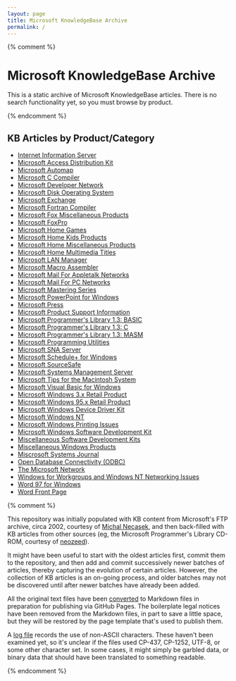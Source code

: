 ```yaml
---
layout: page
title: Microsoft KnowledgeBase Archive
permalink: /
---
```


{% comment %}

# Microsoft KnowledgeBase Archive

This is a static archive of Microsoft KnowledgeBase articles.  There is no search functionality yet, so you must
browse by product.

{% endcomment %}

## KB Articles by Product/Category

- [Internet Information Server](id/iis/)
- [Microsoft Access Distribution Kit](id/accother/)
- [Microsoft Automap](id/automap/)
- [Microsoft C Compiler](id/visualc/)
- [Microsoft Developer Network](id/msdn/)
- [Microsoft Disk Operating System](id/msdos/)
- [Microsoft Exchange](id/exchange/)
- [Microsoft Fortran Compiler](id/fortran/)
- [Microsoft Fox Miscellaneous Products](id/foxmisc/)
- [Microsoft FoxPro](id/foxpro/)
- [Microsoft Home Games](id/homegame/)
- [Microsoft Home Kids Products](id/homekids/)
- [Microsoft Home Miscellaneous Products](id/homemisc/)
- [Microsoft Home Multimedia Titles](id/homemm/)
- [Microsoft LAN Manager](id/lanman/)
- [Microsoft Macro Assembler](id/masm/)
- [Microsoft Mail For Appletalk Networks](id/macmail/)
- [Microsoft Mail For PC Networks](id/pcmail/)
- [Microsoft Mastering Series](id/mastering/)
- [Microsoft PowerPoint for Windows](id/powerpt/)
- [Microsoft Press](id/mspress/)
- [Microsoft Product Support Information](id/techinfo/)
- [Microsoft Programmer's Library 1.3: BASIC](id/mspl13_basic/)
- [Microsoft Programmer's Library 1.3: C](id/mspl13_c/)
- [Microsoft Programmer's Library 1.3: MASM](id/mspl13_masm/)
- [Microsoft Programming Utilities](id/utilities/)
- [Microsoft SNA Server](id/sna/)
- [Microsoft Schedule+ for Windows](id/schedplus/)
- [Microsoft SourceSafe](id/ssafe/)
- [Microsoft Systems Management Server](id/sms/)
- [Microsoft Tips for the Macintosh System](id/macsys/)
- [Microsoft Visual Basic for Windows](id/vbwin/)
- [Microsoft Windows 3.x Retail Product](id/win3x/)
- [Microsoft Windows 95.x Retail Product](id/win95x/)
- [Microsoft Windows Device Driver Kit](id/win16ddk/)
- [Microsoft Windows NT](id/winnt/)
- [Microsoft Windows Printing Issues](id/winprint/)
- [Microsoft Windows Software Development Kit](id/win16sdk/)
- [Miscellaneous Software Development Kits](id/miscsdk/)
- [Miscellaneous Windows Products](id/winmisc/)
- [Miscrosoft Systems Journal](id/msj/)
- [Open Database Connectivity (ODBC)](id/odbc/)
- [The Microsoft Network](id/msnetwork/)
- [Windows for Workgroups and Windows NT Networking Issues](id/crossnet/)
- [Word 97 for Windows](id/word97/)
- [Word Front Page](id/frontpg/)

{% comment %}

This repository was initially populated with KB content from Microsoft's FTP archive, circa 2002, courtesy
of [Michal Necasek](http://www.os2museum.com/wp/ms-kb-articles/), and then back-filled with KB articles from
other sources (eg, the Microsoft Programmer's Library CD-ROM, courtesy of
[neozeed](https://virtuallyfun.superglobalmegacorp.com/2012/07/05/2133/)).

It might have been useful to start with the oldest articles first, commit them to the repository, and then add
and commit successively newer batches of articles, thereby capturing the evolution of certain articles.  However,
the collection of KB articles is an on-going process, and older batches may not be discovered until after newer
batches have already been added.

All the original text files have been [converted](scripts/genmd.js) to Markdown files in preparation for
publishing via GitHub Pages.  The boilerplate legal notices have been removed from the Markdown files,
in part to save a little space, but they will be restored by the page template that's used to publish them.

A [log file](scripts/genmd.log) records the use of non-ASCII characters.  These haven't been examined yet,
so it's unclear if the files used CP-437, CP-1252, UTF-8, or some other character set.  In some cases, it might
simply be garbled data, or binary data that should have been translated to something readable.

{% endcomment %}
